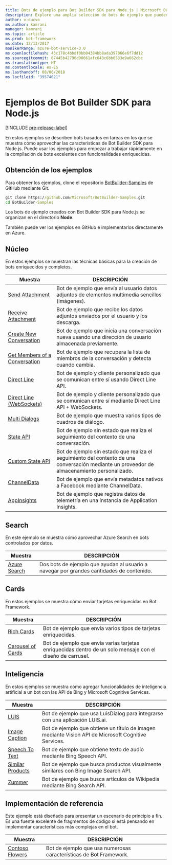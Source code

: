```yaml
---
title: Bots de ejemplo para Bot Builder SDK para Node.js | Microsoft Docs
description: Explore una amplia selección de bots de ejemplo que pueden ayudarle a comenzar a desarrollar bots con Bot Builder SDK para Node.js.
author: v-ducvo
ms.author: kamrani
manager: kamrani
ms.topic: article
ms.prod: bot-framework
ms.date: 12/13/2017
monikerRange: azure-bot-service-3.0
ms.openlocfilehash: 43c178c4bbdf0bb04384bb8ada397066e6f7dd12
ms.sourcegitcommit: 67445b42796d90661afc643c6bb6533e9a662cbc
ms.translationtype: HT
ms.contentlocale: es-ES
ms.lasthandoff: 08/06/2018
ms.locfileid: "39574621"
---
```

# <a name="bot-builder-sdk-for-nodejs-samples"></a>Ejemplos de Bot Builder SDK para Node.js

[!INCLUDE [pre-release-label](../includes/pre-release-label-v3.md)]

En estos ejemplos se describen bots basados en tareas en los que se muestra cómo aprovechar las características de Bot Builder SDK para Node.js. Puede usar los ejemplos para empezar a trabajar rápidamente en la compilación de bots excelentes con funcionalidades enriquecidas.

## <a name="get-the-samples"></a>Obtención de los ejemplos
Para obtener los ejemplos, clone el repositorio [BotBuilder-Samples](https://github.com/Microsoft/BotBuilder-Samples) de GitHub mediante Git.

```cmd
git clone https://github.com/Microsoft/BotBuilder-Samples.git
cd BotBuilder-Samples
```

Los bots de ejemplo creados con Bot Builder SDK para Node.js se organizan en el directorio **Node**.

También puede ver los ejemplos en GitHub e implementarlos directamente en Azure.

## <a name="core"></a>Núcleo
En estos ejemplos se muestran las técnicas básicas para la creación de bots enriquecidos y completos.

Muestra | DESCRIPCIÓN
------------ | ------------- 
[Send Attachment](https://github.com/Microsoft/BotBuilder-Samples/tree/master/Node/core-SendAttachment) | Bot de ejemplo que envía al usuario datos adjuntos de elementos multimedia sencillos (imágenes). 
[Receive Attachment](https://github.com/Microsoft/BotBuilder-Samples/tree/master/Node/core-ReceiveAttachment) | Bot de ejemplo que recibe los datos adjuntos enviados por el usuario y los descarga. 
[Create New Conversation](https://github.com/Microsoft/BotBuilder-Samples/tree/master/Node/core-CreateNewConversation)  | Bot de ejemplo que inicia una conversación nueva usando una dirección de usuario almacenada previamente.
[Get Members of a Conversation](https://github.com/Microsoft/BotBuilder-Samples/tree/master/Node/core-GetConversationMembers) | Bot de ejemplo que recupera la lista de miembros de la conversación y detecta cuando cambia. 
[Direct Line](https://github.com/Microsoft/BotBuilder-Samples/tree/master/Node/core-DirectLine) | Bot de ejemplo y cliente personalizado que se comunican entre sí usando Direct Line API. 
[Direct Line (WebSockets)](https://github.com/Microsoft/BotBuilder-Samples/tree/master/Node/core-DirectLineWebSockets) | Bot de ejemplo y cliente personalizado que se comunican entre sí mediante Direct Line API + WebSockets. 
[Multi Dialogs](https://github.com/Microsoft/BotBuilder-Samples/tree/master/Node/core-MultiDialogs) | Bot de ejemplo que muestra varios tipos de cuadros de diálogo.
[State API](https://github.com/Microsoft/BotBuilder-Samples/tree/master/Node/core-State) | Bot de ejemplo sin estado que realiza el seguimiento del contexto de una conversación.
[Custom State API](https://github.com/Microsoft/BotBuilder-Samples/tree/master/Node/core-CustomState) | Bot de ejemplo sin estado que realiza el seguimiento del contexto de una conversación mediante un proveedor de almacenamiento personalizado.
[ChannelData](https://github.com/Microsoft/BotBuilder-Samples/tree/master/Node/core-ChannelData) | Bot de ejemplo que envía metadatos nativos a Facebook mediante ChannelData.
[AppInsights](https://github.com/Microsoft/BotBuilder-Samples/tree/master/Node/core-AppInsights) | Bot de ejemplo que registra datos de telemetría en una instancia de Application Insights.

## <a name="search"></a>Search
En este ejemplo se muestra cómo aprovechar Azure Search en bots controlados por datos.

Muestra | DESCRIPCIÓN
------------ | -------------
[Azure Search](https://github.com/Microsoft/BotBuilder-Samples/tree/master/Node/demo-Search) | Dos bots de ejemplo que ayudan al usuario a navegar por grandes cantidades de contenido.


## <a name="cards"></a>Cards
En estos ejemplos se muestra cómo enviar tarjetas enriquecidas en Bot Framework.

Muestra | DESCRIPCIÓN
------------ | -------------
[Rich Cards](https://github.com/Microsoft/BotBuilder-Samples/tree/master/Node/cards-RichCards) | Bot de ejemplo que envía varios tipos de tarjetas enriquecidas.
[Carousel of Cards](https://github.com/Microsoft/BotBuilder-Samples/tree/master/Node/cards-CarouselCards) | Bot de ejemplo que envía varias tarjetas enriquecidas dentro de un solo mensaje con el diseño de carrusel.

## <a name="intelligence"></a>Inteligencia
En estos ejemplos se muestra cómo agregar funcionalidades de inteligencia artificial a un bot con las API de Bing y Microsoft Cognitive Services.

Muestra | DESCRIPCIÓN
------------ | -------------
[LUIS](https://github.com/Microsoft/BotBuilder-Samples/tree/master/Node/intelligence-LUIS) | Bot de ejemplo que usa LuisDialog para integrarse con una aplicación LUIS.ai.
[Image Caption](https://github.com/Microsoft/BotBuilder-Samples/tree/master/Node/intelligence-ImageCaption) | Bot de ejemplo que obtiene un título de imagen mediante Vision API de Microsoft Cognitive Services.
[Speech To Text](https://github.com/Microsoft/BotBuilder-Samples/tree/master/Node/intelligence-SpeechToText)  | Bot de ejemplo que obtiene texto de audio mediante Bing Speech API.
[Similar Products](https://github.com/Microsoft/BotBuilder-Samples/tree/master/Node/intelligence-SimilarProducts) | Bot de ejemplo que busca productos visualmente similares con Bing Image Search API. 
[Zummer](https://github.com/Microsoft/BotBuilder-Samples/tree/master/Node/intelligence-Zummer) | Bot de ejemplo que busca artículos de Wikipedia mediante Bing Search API.

## <a name="reference-implementation"></a>Implementación de referencia
Este ejemplo está diseñado para presentar un escenario de principio a fin. Es una fuente excelente de fragmentos de código si está pensando en implementar características más complejas en el bot.


Muestra | DESCRIPCIÓN
------------ | -------------
[Contoso Flowers](https://github.com/Microsoft/BotBuilder-Samples/tree/master/Node/demo-ContosoFlowers) | Bot de ejemplo que usa numerosas características de Bot Framework.

